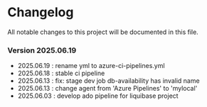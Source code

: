 # Changelog
All notable changes to this project will be documented in this file.

### Version 2025.06.19
- 2025.06.19 : rename yml to azure-ci-pipelines.yml
- 2025.06.18 : stable ci pipeline
- 2025.06.13 : fix: stage dev job db-availability has invalid name
- 2025.06.13 : change agent from 'Azure Pipelines' to 'mylocal'
- 2025.06.03 : develop ado pipeline for liquibase project
